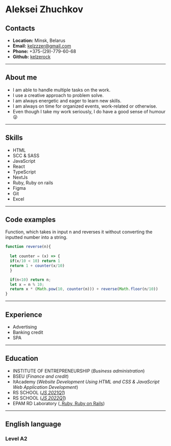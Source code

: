 # __Aleksei Zhuchkov__

## __Contacts__

* __Location:__ Minsk, Belarus
* __Email:__ kelzzzer@gmail.com
* __Phone:__ +375-(29)-779-60-68
* __Github:__ [kelzerock](https://github.com/kelzerock)

---

## __About me__

* I am able to handle multiple tasks on the work.
* I use a creative approach to problem solve.
* I am always energetic and eager to learn new skills.
* I am always on time for organized events, work-related or otherwise.
* Even though I take my work seriously, I do have a good sense of humour 😜

---

## __Skills__

* HTML
* SCC & SASS
* JavaScript
* React
* TypeScript
* NextJs
* Ruby, Ruby on rails
* Figma
* Git
* Excel

---

## __Code examples__
Function, which takes in input n and reverses it without converting the inputted number into a string.
```js
function reverse(n){
  
  let counter = (x) => {
  if(x/10 < 10) return 1
  return 1 + counter(x/10)
  }

  if(n<10) return n;
  let x = n % 10;
  return x * (Math.pow(10, counter(n))) + reverse(Math.floor(n/10))
}
```

---

## __Experience__

* Advertising
* Banking credit
* SPA 

---

## __Education__

* INSTITUTE OF ENTREPRENEURSHIP (_Business administration_)
* BSEU (_Finance and credit_)
* ItAcademy (_Website Development Using HTML and CSS & JavaScript Web Application Development_)
* RS SCHOOL (_[JS 2021Q1](https://app.rs.school/certificate/sjc6h45g)_)
* RS SCHOOL (_[JS 2022Q1](https://app.rs.school/certificate/jvx5fssr)_)
* EPAM RD Laboratory (_[Ruby, Ruby on Rails](https://drive.google.com/file/d/1PUKHjnE6vR1mWXyG8ZzblggHEGNn7VwD/view?usp=drive_link))
  
---

## __English language__

### Level A2